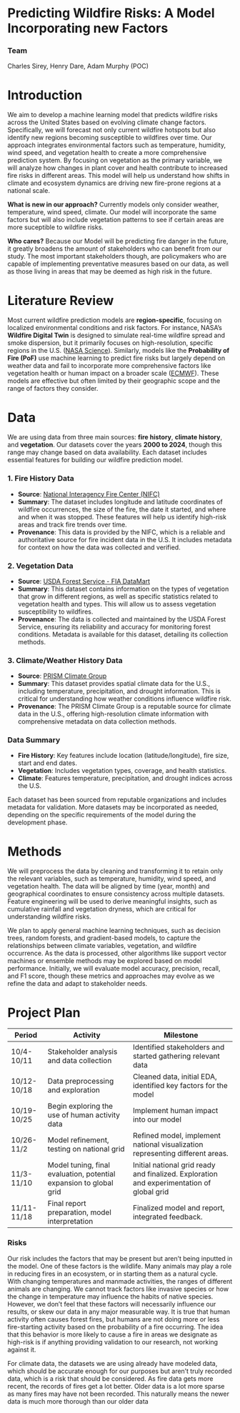 # Predicting Wildfire Risks: A Model Incorporating new Factors

### Team

Charles Sirey, Henry Dare, Adam Murphy (POC)

# Introduction

We aim to develop a machine learning model that predicts wildfire risks across the United States based on evolving climate change factors. Specifically, we will forecast not only current wildfire hotspots but also identify new regions becoming susceptible to wildfires over time. Our approach integrates environmental factors such as temperature, humidity, wind speed, and vegetation health to create a more comprehensive prediction system. By focusing on vegetation as the primary variable, we will analyze how changes in plant cover and health contribute to increased fire risks in different areas. This model will help us understand how shifts in climate and ecosystem dynamics are driving new fire-prone regions at a national scale.

**What is new in our approach?** Currently models only consider weather, temperature, wind speed, climate. Our model will incorporate the same factors but will also include vegetation patterns to see if certain areas are more suceptible to wildfire risks.

**Who cares?** Because our Model will be predicting fire danger in the future, it greatly broadens the amount of stakeholders who can benefit from our study. The most important stakeholders though, are policymakers who are capable of implementing preventative measures based on our data, as well as those living in areas that may be deemed as high risk in the future.

# Literature Review

Most current wildfire prediction models are **region-specific**, focusing on localized environmental conditions and risk factors. For instance, NASA’s **Wildfire Digital Twin** is designed to simulate real-time wildfire spread and smoke dispersion, but it primarily focuses on high-resolution, specific regions in the U.S. ([NASA Science](https://science.nasa.gov/science-research/science-enabling-technologynasa-wildfire-digital-twin-pioneers-new-ai-models-and-streaming-data-techniques-for-forecasting-fire-and-smoke/)). Similarly, models like the **Probability of Fire (PoF)** use machine learning to predict fire risks but largely depend on weather data and fail to incorporate more comprehensive factors like vegetation health or human impact on a broader scale ([ECMWF](https://www.ecmwf.int/en/about/media-centre/science-blog/2024/machine-learning-ignites-wildfire-forecasting)). These models are effective but often limited by their geographic scope and the range of factors they consider.

# Data

We are using data from three main sources: **fire history**, **climate history**, and **vegetation**. Our datasets cover the years **2000 to 2024**, though this range may change based on data availability. Each dataset includes essential features for building our wildfire prediction model.

### 1. Fire History Data
- **Source**: [National Interagency Fire Center (NIFC)](https://data-nifc.opendata.arcgis.com/search?tags=historic_wildlandfire_opendata%2CCategory)
- **Summary**: The dataset includes longitude and latitude coordinates of wildfire occurrences, the size of the fire, the date it started, and where and when it was stopped. These features will help us identify high-risk areas and track fire trends over time.
- **Provenance**: This data is provided by the NIFC, which is a reliable and authoritative source for fire incident data in the U.S. It includes metadata for context on how the data was collected and verified.

### 2. Vegetation Data
- **Source**: [USDA Forest Service - FIA DataMart](https://research.fs.usda.gov/products/dataandtools/tools/fia-datamart)
- **Summary**: This dataset contains information on the types of vegetation that grow in different regions, as well as specific statistics related to vegetation health and types. This will allow us to assess vegetation susceptibility to wildfires.
- **Provenance**: The data is collected and maintained by the USDA Forest Service, ensuring its reliability and accuracy for monitoring forest conditions. Metadata is available for this dataset, detailing its collection methods.

### 3. Climate/Weather History Data
- **Source**: [PRISM Climate Group](https://prism.oregonstate.edu/)
- **Summary**: This dataset provides spatial climate data for the U.S., including temperature, precipitation, and drought information. This is critical for understanding how weather conditions influence wildfire risk.
- **Provenance**: The PRISM Climate Group is a reputable source for climate data in the U.S., offering high-resolution climate information with comprehensive metadata on data collection methods.

### Data Summary
- **Fire History**: Key features include location (latitude/longitude), fire size, start and end dates.
- **Vegetation**: Includes vegetation types, coverage, and health statistics.
- **Climate**: Features temperature, precipitation, and drought indices across the U.S.
  
Each dataset has been sourced from reputable organizations and includes metadata for validation. More datasets may be incorporated as needed, depending on the specific requirements of the model during the development phase.


# Methods

We will preprocess the data by cleaning and transforming it to retain only the relevant variables, such as temperature, humidity, wind speed, and vegetation health. The data will be aligned by time (year, month) and geographical coordinates to ensure consistency across multiple datasets. Feature engineering will be used to derive meaningful insights, such as cumulative rainfall and vegetation dryness, which are critical for understanding wildfire risks. 

We plan to apply general machine learning techniques, such as decision trees, random forests, and gradient-based models, to capture the relationships between climate variables, vegetation, and wildfire occurrence. As the data is processed, other algorithms like support vector machines or ensemble methods may be explored based on model performance. Initially, we will evaluate model accuracy, precision, recall, and F1 score, though these metrics and approaches may evolve as we refine the data and adapt to stakeholder needs.

# Project Plan
Period|Activity|Milestone
|--|--|--|
|10/4-10/11|Stakeholder analysis and data collection|Identified stakeholders and started gathering relevant data
|10/12-10/18|Data preprocessing and exploration|Cleaned data, initial EDA, identified key factors for the model
|10/19-10/25|Begin exploring the use of human activity data|Implement human impact into our model
|10/26-11/2|Model refinement, testing on national grid|Refined model, implement national visualization representing different areas.
|11/3-11/10|Model tuning, final evaluation, potential expansion to global grid|Initial national grid ready and finalized. Exploration and experimentation of global grid
11/11-11/18|Final report preparation, model interpretation|Finalized model and report, integrated feedback.

### Risks
Our risk includes the factors that may be present but aren’t being inputted in the model. One of these factors is the wildlife. Many animals may play a role in reducing fires in an ecosystem, or in starting them as a natural cycle. With changing temperatures and manmade activities, the ranges of different animals are changing. We cannot track factors like invasive species or how the change in temperature may influence the habits of native species. However, we don’t feel that these factors will necessarily influence our results, or skew our data in any major measurable way. It is true that human activity often causes forest fires, but humans are not doing more or less fire-starting activity based on the probability of a fire occurring. The idea that this behavior is more likely to cause a fire in areas we designate as high-risk is if anything providing validation to our research, not working against it.

For climate data, the datasets we are using already have modeled data, which should be accurate enough for our purposes but aren’t truly recorded data, which is a risk that should be considered. As fire data gets more recent, the records of fires get a lot better. Older data is a lot more sparse as many fires may have not been recorded. This naturally means the newer data is much more thorough than our older data